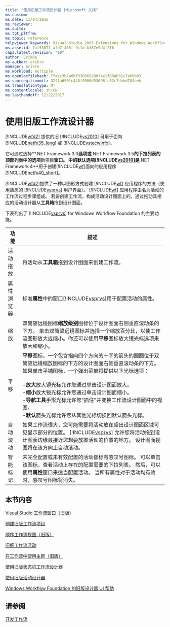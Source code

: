 ```yaml
---
title: "使用旧版工作流设计器 |Microsoft 文档"
ms.custom: 
ms.date: 11/04/2016
ms.reviewer: 
ms.suite: 
ms.tgt_pltfrm: 
ms.topic: reference
helpviewer_keywords: Visual Studio 2005 Extensions for Windows Workflow Foundation, about
ms.assetid: 7af53077-afd7-465f-9c1d-b387e9d4f216
caps.latest.revision: "10"
author: ErikRe
ms.author: erikre
manager: erikre
ms.workload: multiple
ms.openlocfilehash: 7faec3b7a6bf33886928034e1f68ab31c7a60b03
ms.sourcegitcommit: 32f1a690fc445f9586d53698fc82c7debd784eeb
ms.translationtype: MT
ms.contentlocale: zh-CN
ms.lasthandoff: 12/22/2017
---
```

# <a name="using-the-legacy-workflow-designer"></a>使用旧版工作流设计器
[!INCLUDE[wfd2](../workflow-designer/includes/wfd2_md.md)] 提供的旧 [!INCLUDE[vs2010](../misc/includes/vs2010_md.md)] 可用于面向 [!INCLUDE[netfx35_long](../workflow-designer/includes/netfx35_long_md.md)] 或 [!INCLUDE[vstecwinfx](../workflow-designer/includes/vstecwinfx_md.md)]。  
  
 它可通过选择**.NET Framework 3.0**选项或**.NET Framework 3.5**的下拉列表的顶部列表中的选项**新项目**窗口。 中的默认选项[!INCLUDE[vs2010](../misc/includes/vs2010_md.md)]是**.NET Framework 4**用于创建[!INCLUDE[wf](../workflow-designer/includes/wf_md.md)]面向的应用程序[!INCLUDE[netfx40_short](../workflow-designer/includes/netfx40_short_md.md)]。  
  
 [!INCLUDE[wfd2](../workflow-designer/includes/wfd2_md.md)]提供了一种以图形方式创建 [!INCLUDE[wf](../workflow-designer/includes/wf_md.md)] 应用程序的方法（使用熟悉的 [!INCLUDE[vsprvs](../code-quality/includes/vsprvs_md.md)] 用户界面）。 [!INCLUDE[wf](../workflow-designer/includes/wf_md.md)] 应用程序由名为活动的工作流过程步骤组成。 若要创建工作流，构成活动设计图面上的，通过拖动其相应的活动设计器从**工具箱**拖到设计图面。  
  
 下表列出了 [!INCLUDE[vsprvs](../code-quality/includes/vsprvs_md.md)] for Windows Workflow Foundation 的主要功能。  
  
|功能|描述|  
|-------------|-----------------|  
|活动拖放|将活动从**工具箱**拖到设计图面来创建工作流。|  
|属性浏览器|标准**属性**中的窗口[!INCLUDE[vsprvs](../code-quality/includes/vsprvs_md.md)]用于配置活动的属性。|  
|缩放|双筒望远镜图标**缩放级别**图标位于设计图面右侧垂直滚动条的下方。 单击双筒望远镜图标并选择一个缩放百分比，以使工作流图形放大或缩小。你还可以使用**平移**图标放大镜光标选项来放大和缩小。|  
|平移|**平移**图标，一个包含指向四个方向的十字的箭头的圆圈位于双筒望远镜缩放图标的下方的设计图面右侧垂直滚动条的下方。 如果单击平铺图标，一个弹出菜单将提供以下光标选项：<br /><br /> -**放大**放大镜光标允许您通过单击设计图面放大。<br />-**缩小**放大镜光标允许您通过单击设计图面缩小。<br />-**导航工具**手形光标允许您"抓住"并变换工作流设计图面中的视图。<br />-**默认**箭头光标允许您从其他光标切换回默认箭头光标。|  
|自动滚动|如果工作流很大，您可能需要将活动放在超出设计图面区域可见显示部分的位置。 [!INCLUDE[vsprvs](../code-quality/includes/vsprvs_md.md)] 允许您将活动拖到设计图面边缘最接近您想要放置活动的位置的地方。 设计图面视图将在该方向上自动滚动。|  
|智能标记|未完全配置或未有效配置的活动都标有感叹号图标。 可以单击该图标，查看活动上存在的配置需要的下拉列表。 然后，可以使用**属性**窗口来适当配置活动。 当所有属性对于活动均有效时，感叹号图标将消失。|  
  
## <a name="in-this-section"></a>本节内容  
 [Visual Studio 工作流窗口（旧版）](../workflow-designer/visual-studio-workflow-windows-legacy.md)  
  
 [创建旧版工作流项目](../workflow-designer/creating-legacy-workflow-projects.md)  
  
 [顺序工作流视图（旧版）](../workflow-designer/sequential-workflow-views-legacy.md)  
  
 [旧版工作流活动](../workflow-designer/legacy-workflow-activities.md)  
  
 [在工作流中使用主题（旧版）](../workflow-designer/using-themes-in-workflows-legacy.md)  
  
 [使用旧版状态机工作流设计器](../workflow-designer/using-the-legacy-state-machine-workflow-designer.md)  
  
 [使用旧版活动设计器](../workflow-designer/using-the-legacy-activity-designer.md)  
  
 [Windows Workflow Foundation 的旧版设计器 UI 帮助](../workflow-designer/legacy-designer-for-windows-workflow-foundation-ui-help.md)  
  
## <a name="see-also"></a>请参阅  
 [开发工作流](http://go.microsoft.com/fwlink?LinkID=65010)